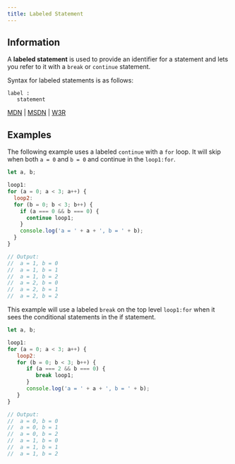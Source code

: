 ```yaml
---
title: Labeled Statement
---
```

## Information

A **labeled statement** is used to provide an identifier for a statement and lets you refer to it with a `break` or `continue` statement.

Syntax for labeled statements is as follows:

```
label :
   statement
```
[MDN](https://developer.mozilla.org/en-US/docs/Web/JavaScript/Reference/Statements/label) | [MSDN](https://docs.microsoft.com/en-us/scripting/javascript/reference/labeled-statement-javascript) | [W3R](https://www.w3resource.com/javascript/statements/label.php)

## Examples

The following example uses a labeled `continue` with a `for` loop. It will skip when both `a = 0` and `b = 0` and continue in the `loop1:for`.

```javascript
let a, b;

loop1:
for (a = 0; a < 3; a++) {
  loop2:
  for (b = 0; b < 3; b++) {
    if (a === 0 && b === 0) {
      continue loop1;
    }
    console.log('a = ' + a + ', b = ' + b);
  }
}

// Output:
//  a = 1, b = 0
//  a = 1, b = 1
//  a = 1, b = 2
//  a = 2, b = 0
//  a = 2, b = 1
//  a = 2, b = 2
```

This example will use a labeled `break` on the top level `loop1:for` when it sees the conditional statements in the if statement.

```javascript
let a, b;

loop1:
for (a = 0; a < 3; a++) {
   loop2:
   for (b = 0; b < 3; b++) {
      if (a === 2 && b === 0) {
         break loop1;
      }
      console.log('a = ' + a + ', b = ' + b);
   }
}

// Output:
//  a = 0, b = 0
//  a = 0, b = 1
//  a = 0, b = 2
//  a = 1, b = 0
//  a = 1, b = 1
//  a = 1, b = 2
```
